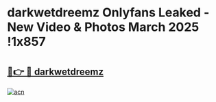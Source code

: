 # darkwetdreemz Onlyfans Leaked - New Video & Photos March 2025 !1x857

# <h2><a href="https://o1wezy.iuczelnia.edu.pl?title=darkwetdreemz&ref=1x857">🔗👉 🔴 darkwetdreemz</a></h2>

[![acn](https://github.com/user-attachments/assets/0f9c940e-d8b0-45ae-aac7-cd30a18b3e1c)](https://o1wezy.iuczelnia.edu.pl?title=darkwetdreemz&ref=1x857)

